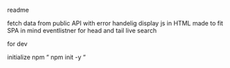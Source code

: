readme

fetch data from public API with error handelig
display js in HTML made to fit SPA in mind
eventlistner for head and tail
live search 

for dev


initialize npm
“  npm init -y “


